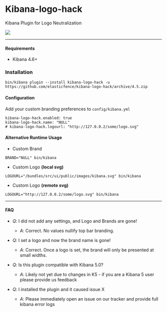 # Kibana-logo-hack
Kibana Plugin for Logo Neutralization

<img src="http://i.imgur.com/61132PJ.png" />

--------
#### Requirements

* Kibana 4.6+


### Installation
```
bin/kibana plugin --install kibana-logo-hack -u https://github.com/elasticfence/kibana-logo-hack/archive/4.5.zip
```

#### Configuration
Add your custom branding preferences to ```config/kibana.yml``` 
```
kibana-logo-hack.enabled: true
kibana-logo-hack.name: "NULL"
# kibana-logo-hack.logourl: "http://127.0.0.2/some/logo.svg"

```
#### Alternative Runtime Usage
* Custom Brand
```
BRAND="NULL" bin/kibana
```

* Custom Logo __(local svg)__
```
LOGOURL="/bundles/src/ui/public/images/kibana.svg" bin/kibana
```
* Custom Logo __(remote svg)__
```
LOGOURL="http://127.0.0.2/some/logo.svg" bin/kibana
```

--------

#### FAQ

* _Q_: I did not add any settings, and Logo and Brands are gone!
  * _A_: Correct. No values nullify top bar branding.  

* _Q_: I set a logo and now the brand name is gone!
  * _A_: Correct. Once a logo is set, the brand will only be presented at small widths. 

* _Q_: Is this plugin compatible with Kibana 5.0?
  * _A_: Likely not yet due to changes in K5 - if you are a Kibana 5 user please provide us feedback

* _Q_: I installed the plugin and it caused issue X
  * _A_: Please immediately open an issue on our tracker and provide full kibana error logs
